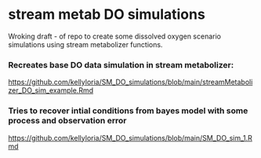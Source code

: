 # stream metab DO simulations
Wroking draft - of repo to create some dissolved oxygen scenario simulations using stream metabolizer functions. 

### Recreates base DO data simulation in stream metabolizer: 
https://github.com/kellyloria/SM_DO_simulations/blob/main/streamMetabolizer_DO_sim_example.Rmd

### Tries to recover intial conditions from bayes model with some process and observation error 
https://github.com/kellyloria/SM_DO_simulations/blob/main/SM_DO_sim_1.Rmd


